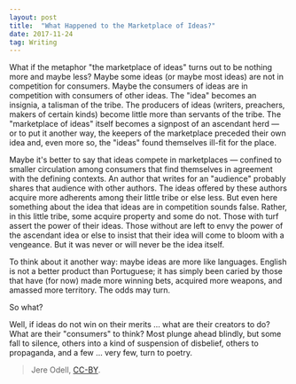 ```yaml
---
layout: post
title:  "What Happened to the Marketplace of Ideas?"
date: 2017-11-24
tag: Writing
---
```

What if the metaphor "the marketplace of ideas" turns out to be nothing more and maybe less? Maybe some ideas (or maybe most ideas) are not in competition for consumers. Maybe the consumers of ideas are in competition with consumers of other ideas. The "idea" becomes an insignia, a talisman of the tribe. The producers of ideas (writers, preachers, makers of certain kinds) become little more than servants of the tribe. The "marketplace of ideas" itself becomes a signpost of an ascendant herd — or to put it another way, the keepers of the marketplace preceded their own idea and, even more so, the "ideas" found themselves ill-fit for the place.

Maybe it's better to say that ideas compete in marketplaces — confined to smaller circulation among consumers that find themselves in agreement with the defining contexts. An author that writes for an "audience" probably shares that audience with other authors. The ideas offered by these authors acquire more adherents among their little tribe or else less. But even here something about the idea that ideas are in competition sounds false. Rather, in this little tribe, some acquire property and some do not. Those with turf assert the power of their ideas. Those without are left to envy the power of the ascendant idea or else to insist that their idea will come to bloom with a vengeance. But it was never or will never be the idea itself.

To think about it another way: maybe ideas are more like languages. English is not a better product than Portuguese; it has simply been caried by those that have (for now) made more winning bets, acquired more weapons, and amassed more territory. The odds may turn.

So what?

Well, if ideas do not win on their merits … what are their creators to do? What are their "consumers" to think? Most plunge ahead blindly, but some fall to silence, others into a kind of suspension of disbelief, others to propaganda, and a few … very few, turn to poetry.

>Jere Odell, [CC-BY](https://creativecommons.org/licenses/by/4.0/).